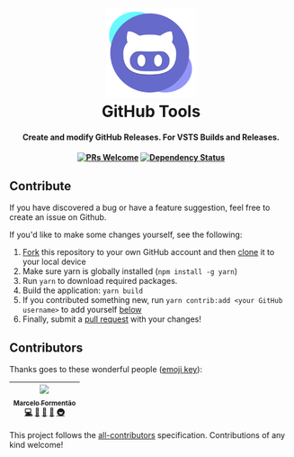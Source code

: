 <h1 align="center">
<a href="https://github.com/marceloavf/github-tools-vsts/"><img src="https://github.com/marceloavf/github-tools-vsts/blob/master/Extension/images/icon512.png" alt="GitHub Tools" width="160"></a>
<br>
GitHub Tools
<br>
</h1>
<h4 align="center">Create and modify GitHub Releases. For VSTS Builds and Releases.</h4>

<h4 align="center">

[![PRs Welcome](https://img.shields.io/badge/PRs-welcome-brightgreen.svg)](http://makeapullrequest.com) [![Dependency Status](https://david-dm.org/marceloavf/github-tools-vsts.svg)](https://david-dm.org/marceloavf/github-tools-vsts)

</h4>

## Contribute

If you have discovered a bug or have a feature suggestion, feel free to create an issue on Github.

If you'd like to make some changes yourself, see the following:
1. [Fork](https://help.github.com/articles/fork-a-repo/) this repository to your own GitHub account and then [clone](https://help.github.com/articles/cloning-a-repository/) it to your local device
2. Make sure yarn is globally installed (`npm install -g yarn`)
3. Run `yarn` to download required packages.
4. Build the application: `yarn build`
5. If you contributed something new, run `yarn contrib:add <your GitHub username>` to add yourself [below](#contributors)
6. Finally, submit a [pull request](https://help.github.com/articles/creating-a-pull-request-from-a-fork/) with your changes!

## Contributors

Thanks goes to these wonderful people ([emoji key](https://github.com/kentcdodds/all-contributors#emoji-key)):

<!-- ALL-CONTRIBUTORS-LIST:START - Do not remove or modify this section -->
<!-- prettier-ignore -->
| [<img src="https://avatars3.githubusercontent.com/u/5435657?v=4" width="100px;"/><br /><sub><b>Marcelo Formentão</b></sub>](https://github.com/marceloavf)<br />[💻](https://github.com/marceloavf/github-tools-vsts/commits?author=marceloavf "Code") [🎨](#design-marceloavf "Design") [📖](https://github.com/marceloavf/github-tools-vsts/commits?author=marceloavf "Documentation") [🤔](#ideas-marceloavf "Ideas, Planning, & Feedback") [🚇](#infra-marceloavf "Infrastructure (Hosting, Build-Tools, etc)") |
| :---: |
<!-- ALL-CONTRIBUTORS-LIST:END -->

This project follows the [all-contributors](https://github.com/kentcdodds/all-contributors) specification. Contributions of any kind welcome!
